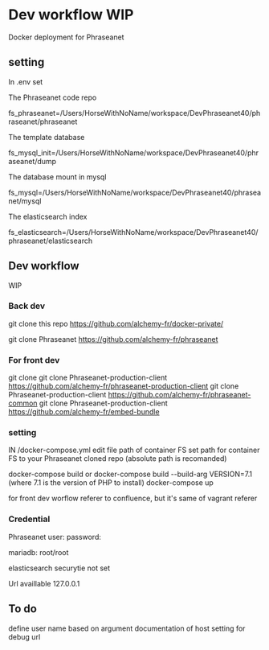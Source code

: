 # Dev workflow WIP

Docker deployment for Phraseanet

## setting

In .env set 

The Phraseanet code repo

fs_phraseanet=/Users/HorseWithNoName/workspace/DevPhraseanet40/phraseanet/phraseanet

The template database

fs_mysql_init=/Users/HorseWithNoName/workspace/DevPhraseanet40/phraseanet/dump

The database mount in mysql 

fs_mysql=/Users/HorseWithNoName/workspace/DevPhraseanet40/phraseanet/mysql

The elasticsearch index

fs_elasticsearch=/Users/HorseWithNoName/workspace/DevPhraseanet40/phraseanet/elasticsearch


## Dev workflow 

WIP

### Back dev 

git clone this repo https://github.com/alchemy-fr/docker-private/

git clone Phraseanet https://github.com/alchemy-fr/phraseanet



### For front dev
git clone 
git clone Phraseanet-production-client https://github.com/alchemy-fr/phraseanet-production-client
git clone Phraseanet-production-client https://github.com/alchemy-fr/phraseanet-common
git clone Phraseanet-production-client https://github.com/alchemy-fr/embed-bundle


### setting
IN /docker-compose.yml
edit file path of container FS 
set path for container FS to your Phraseanet cloned repo (absolute path is recomanded)

docker-compose build or docker-compose build --build-arg VERSION=7.1 (where 7.1 is the version of PHP to install)
docker-compose up

for front dev worflow referer to confluence, but it's same of vagrant referer


### Credential 

Phraseanet user:
password:

mariadb:
root/root

elasticsearch securytie
not set

Url availlable 
127.0.0.1

## To do
define user name based on argument 
documentation of host setting for debug url 
